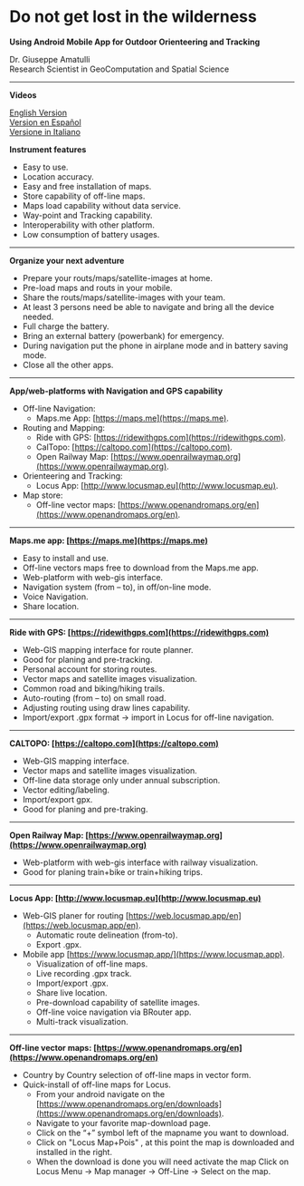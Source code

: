# Do not get lost in the wilderness
**Using Android Mobile App for 
Outdoor Orienteering and Tracking**  

Dr. Giuseppe Amatulli  
Research Scientist in GeoComputation and Spatial Science  

---------------------

**Videos**

[English Version]()  
[Version en Español]()  
[Versione in Italiano]()  

**Instrument features**

 - Easy to use.
 - Location accuracy.
 - Easy and free installation of maps.
 - Store capability of off-line maps.
 - Maps load capability without data service.
 - Way-point and Tracking capability.
 - Interoperability with other platform.
 - Low consumption of battery usages.

---------------------

**Organize your next adventure**

 - Prepare your routs/maps/satellite-images at home.
 - Pre-load maps and routs in your mobile.
 - Share the routs/maps/satellite-images with your team.
 - At least 3 persons need be able to navigate and bring all the device needed.
 - Full charge the battery.
 - Bring an external battery (powerbank) for emergency.
 - During navigation put the phone in airplane mode and in battery saving mode.
 - Close all the other apps.

---------------------

**App/web-platforms with Navigation and GPS capability**

- Off-line Navigation:
  - Maps.me App: [https://maps.me](https://maps.me).
- Routing and Mapping:
  - Ride with GPS: [https://ridewithgps.com](https://ridewithgps.com).
  - CalTopo: [https://caltopo.com](https://caltopo.com).
  - Open Railway Map: [https://www.openrailwaymap.org](https://www.openrailwaymap.org).
- Orienteering and Tracking:
  - Locus App: [http://www.locusmap.eu](http://www.locusmap.eu).
- Map store:
  - Off-line vector maps: [https://www.openandromaps.org/en](https://www.openandromaps.org/en).

---------------------

**Maps.me app: [https://maps.me](https://maps.me)**

- Easy to install and use.
- Off-line vectors maps free to download from the Maps.me app.
- Web-platform with web-gis interface.
- Navigation system (from – to), in off/on-line mode. 
- Voice Navigation.
- Share location.

---------------------

**Ride with GPS: [https://ridewithgps.com](https://ridewithgps.com)**

- Web-GIS mapping interface for route planner.
- Good for planing and pre-tracking.
- Personal account for storing routes.
- Vector maps and satellite images visualization.
- Common road and biking/hiking trails.
- Auto-routing (from – to) on small road.
- Adjusting routing using draw lines capability.
- Import/export .gpx format → import in Locus for off-line navigation. 

---------------------

**CALTOPO: [https://caltopo.com](https://caltopo.com)**

- Web-GIS mapping interface.
- Vector maps and satellite images visualization. 
- Off-line data storage only under annual subscription.
- Vector editing/labeling.
- Import/export gpx.
- Good for planing and pre-traking.

---------------------

**Open Railway Map: [https://www.openrailwaymap.org](https://www.openrailwaymap.org)**

- Web-platform with web-gis interface with railway visualization.
- Good for planing train+bike or train+hiking trips.

---------------------

**Locus App: [http://www.locusmap.eu](http://www.locusmap.eu)**

- Web-GIS planer for routing [https://web.locusmap.app/en](https://web.locusmap.app/en).
  - Automatic route delineation (from-to).
  - Export .gpx.
- Mobile app [https://www.locusmap.app/](https://www.locusmap.app).
  - Visualization of off-line maps.
  - Live recording .gpx track.
  - Import/export .gpx.
  - Share live location.
  - Pre-download capability of satellite images.
  - Off-line voice navigation via BRouter app.
  - Multi-track visualization. 

---------------------

  **Off-line vector maps: [https://www.openandromaps.org/en](https://www.openandromaps.org/en)**

 - Country by Country selection of off-line maps in vector form.
 - Quick-install of off-line maps for Locus.
   - From your android navigate on the [https://www.openandromaps.org/en/downloads](https://www.openandromaps.org/en/downloads).
   - Navigate to your favorite map-download page.
   - Click on the “+” symbol left of the mapname you want to download.
   - Click on "Locus Map+Pois" , at this point the map is downloaded and installed in the right.
   - When the download is done you will need activate the map Click on Locus Menu  → Map manager  → Off-Line  → Select on the map. 